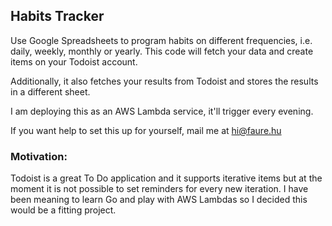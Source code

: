 ## Habits Tracker

Use Google Spreadsheets to program habits on different frequencies, i.e. daily, weekly, monthly or yearly. This code will fetch your data and create items on your Todoist account.

Additionally, it also fetches your results from Todoist and stores the results in a different sheet.

I am deploying this as an AWS Lambda service, it'll trigger every evening.

If you want help to set this up for yourself, mail me at hi@faure.hu

### Motivation:
Todoist is a great To Do application and it supports iterative items but at the moment it is not possible to set reminders for every new iteration. I have been meaning to learn Go and play with AWS Lambdas so I decided this would be a fitting project.
